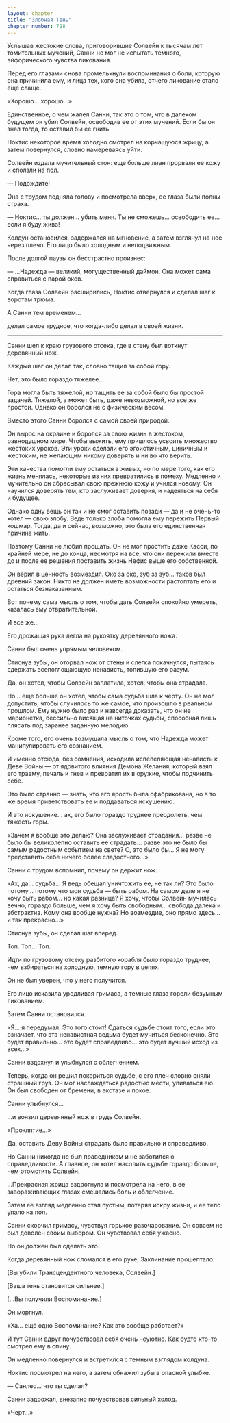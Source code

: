 ```yaml
---
layout: chapter
title: "Злобная Тень"
chapter_number: 728
---
```


Услышав жестокие слова, приговорившие Солвейн к тысячам лет томительных мучений, Санни не мог не испытать темного, эйфорического чувства ликования.

Перед его глазами снова промелькнули воспоминания о боли, которую она причинила ему, и лица тех, кого она убила, отчего ликование стало еще слаще.

«Хорошо... хорошо...»

Единственное, о чем жалел Санни, так это о том, что в далеком будущем он убил Солвейн, освободив ее от этих мучений. Если бы он знал тогда, то оставил бы ее гнить.

Ноктис некоторое время холодно смотрел на корчащуюся жрицу, а затем повернулся, словно намереваясь уйти.

Солвейн издала мучительный стон: еще больше лиан прорвали ее кожу и сползли на пол.

— Подождите!

Она с трудом подняла голову и посмотрела вверх, ее глаза были полны страха.

— Ноктис... ты должен... убить меня. Ты не сможешь... освободить ее... если я буду жива!

Колдун остановился, задержался на мгновение, а затем взглянул на нее через плечо. Его лицо было холодным и неподвижным.

После долгой паузы он бесстрастно произнес:

— ...Надежда — великий, могущественный даймон. Она может сама справиться с парой оков.

Когда глаза Солвейн расширились, Ноктис отвернулся и сделал шаг к воротам трюма.

А Санни тем временем...

делал самое трудное, что когда-либо делал в своей жизни.

***

Санни шел к краю грузового отсека, где в стену был воткнут деревянный нож.

Каждый шаг он делал так, словно тащил за собой гору.

Нет, это было гораздо тяжелее...

Гора могла быть тяжелой, но тащить ее за собой было бы простой задачей. Тяжелой, а может быть, даже невозможной, но все же простой. Однако он боролся не с физическим весом.

Вместо этого Санни боролся с самой своей природой.

Он вырос на окраине и боролся за свою жизнь в жестоком, равнодушном мире. Чтобы выжить, ему пришлось усвоить множество жестоких уроков. Эти уроки сделали его эгоистичным, циничным и жестоким, не желающим никому доверять и ни во что верить.

Эти качества помогли ему остаться в живых, но по мере того, как его жизнь менялась, некоторые из них превратились в помеху. Медленно и мучительно он сбрасывал свою прежнюю кожу и учился новому. Он научился доверять тем, кто заслуживает доверия, и надеяться на себя и будущее.

Однако одну вещь он так и не смог оставить позади — да и не очень-то хотел — свою злобу. Ведь только злоба помогла ему пережить Первый кошмар. Тогда, да и сейчас, возможно, это была его единственная причина жить.

Поэтому Санни не любил прощать. Он не мог простить даже Касси, по крайней мере, не до конца, несмотря на все, что они пережили вместе до и после ее решения поставить жизнь Нефис выше его собственной.

Он верил в ценность возмездия. Око за око, зуб за зуб... таков был древний закон. Никто не должен иметь возможности растоптать его и остаться безнаказанным.

Вот почему сама мысль о том, чтобы дать Солвейн спокойно умереть, казалась ему отвратительной.

И все же...

Его дрожащая рука легла на рукоятку деревянного ножа.

Санни был очень упрямым человеком.

Стиснув зубы, он оторвал нож от стены и слегка покачнулся, пытаясь сдержать всепоглощающую ненависть, топившую его разум.

Да, он хотел, чтобы Солвейн заплатила, хотел, чтобы она страдала.

Но... еще больше он хотел, чтобы сама судьба шла к чёрту. Он не мог допустить, чтобы случилось то же самое, что произошло в реальном прошлом. Ему нужно было раз и навсегда доказать, что он не марионетка, бессильно висящая на ниточках судьбы, способная лишь плясать под заранее заданную мелодию.

Кроме того, его очень возмущала мысль о том, что Надежда может манипулировать его сознанием.

И именно отсюда, без сомнения, исходила испепеляющая ненависть к Деве Войны — от ядовитого влияния Демона Желания, который взял его травму, печаль и гнев и превратил их в оружие, чтобы подчинить себе.

Это было странно — знать, что его ярость была сфабрикована, но в то же время приветствовать ее и поддаваться искушению.

И это искушение... ах, его было гораздо труднее преодолеть, чем тяжесть горы.

«Зачем я вообще это делаю? Она заслуживает страдания... разве не было бы великолепно оставить ее страдать... разве это не было бы самым радостным событием на свете? О, это было бы... Я не могу представить себе ничего более сладостного...»

Санни с трудом вспомнил, почему он держит нож.

«Ах, да... судьба... Я ведь обещал уничтожить ее, не так ли? Это было потому... потому что моя судьба — быть рабом. На самом деле я не хочу быть рабом... но какая разница? Я хочу, чтобы Солвейн мучилась вечно, гораздо больше, чем я хочу быть свободным... свобода далека и абстрактна. Кому она вообще нужна? Но возмездие, оно прямо здесь... и так прекрасно...»

Стиснув зубы, он сделал шаг вперед.

Топ. Топ... Топ.

Идти по грузовому отсеку разбитого корабля было гораздо труднее, чем взбираться на холодную, темную гору в цепях.

Он не был уверен, что у него получится.

Его лицо исказила уродливая гримаса, а темные глаза горели безумным ликованием.

Затем Санни остановился.

«Я... я передумал. Это того стоит! Сдаться судьбе стоит того, если это означает, что эта ненавистная ведьма будет мучиться бесконечно. Это будет правильно... это будет справедливо... это будет лучший исход из всех...»

Санни вздохнул и улыбнулся с облегчением.

Теперь, когда он решил покориться судьбе, с его плеч словно сняли страшный груз. Он мог наслаждаться радостью мести, упиваться ею. Он был свободен от бремени, в экстазе и покое.

Санни улыбнулся...

...и вонзил деревянный нож в грудь Солвейн.

«Проклятие...»

Да, оставить Деву Войны страдать было правильно и справедливо.

Но Санни никогда не был праведником и не заботился о справедливости. А главное, он хотел насолить судьбе гораздо больше, чем отомстить Солвейн.

...Прекрасная жрица вздрогнула и посмотрела на него, в ее завораживающих глазах смешались боль и облегчение.

Затем ее взгляд медленно стал пустым, потеряв искру жизни, и ее тело упало на пол.

Санни скорчил гримасу, чувствуя горькое разочарование. Он совсем не был доволен своим выбором. Он чувствовал себя ужасно.

Но он должен был сделать это.

Когда деревянный нож сломался в его руке, Заклинание прошептало:

[Вы убили Трансцендентного человека, Солвейн.]

[Ваша тень становится сильнее.]

[...Вы получили Воспоминание.]

Он моргнул.

«Ха... ещё одно Воспоминание? Как это вообще работает?»

И тут Санни вдруг почувствовал себя очень неуютно. Как будто кто-то смотрел ему в спину.

Он медленно повернулся и встретился с темным взглядом колдуна.

Ноктис посмотрел на него, а затем обнажил зубы в опасной улыбке.

— Санлес... что ты сделал?

Санни задрожал, внезапно почувствовав сильный холод.

«Черт...»